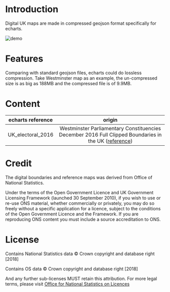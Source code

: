 # Introduction

Digital UK maps are made in compressed geojson format specifically for echarts.

![demo](https://echarts-maps.github.io/echarts-united-kingdom-js/electoral_results_2017_uk.gif)

# Features

Comparing with standard geojson files, echarts could do lossless compression. Take Westminster map as an example, the un-compressed size is as big as 188MB  and the compressed file is of 9.9MB.

# Content

| echarts reference    | origin      | 
| ------------- |:-------------:|
| UK_electoral_2016 | Westminster Parliamentary Constituencies December 2016 Full Clipped Boundaries in the UK ([reference](http://geoportal.statistics.gov.uk/datasets/westminster-parliamentary-constituencies-december-2016-full-clipped-boundaries-in-the-uk)) |

# Credit

The digital boundaries and reference maps was derived from Office of National Statistics.

Under the terms of the Open Government Licence and UK Government Licensing Framework (launched 30 September 2010), if you wish to use or re-use ONS material, whether commercially or privately, you may do so freely without a specific application for a licence, subject to the conditions of the Open Government Licence and the Framework. If you are reproducing ONS content you must include a source accreditation to ONS.

# License

Contains National Statistics data © Crown copyright and database right [2018]

Contains OS data © Crown copyright and database right [2018]

And any further sub-licenses MUST retain this attribution. For more legal terms, please visit [Office for National Statistics on Licences](https://www.ons.gov.uk/methodology/geography/licences)